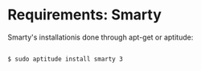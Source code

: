 # Requirements: Smarty #
Smarty's installationis done through apt-get or aptitude:
```

$ sudo aptitude install smarty 3
```